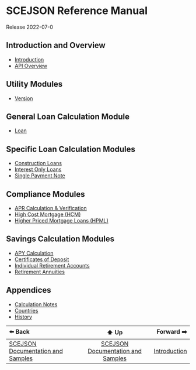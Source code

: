 # SCEJSON Reference Manual

Release 2022-07-0

## Introduction and Overview
* [Introduction](introduction.md)
* [API Overview](api-overview.md)

## Utility Modules
* [Version](module-version.md)

## General Loan Calculation Module
* [Loan](module-loan.md)

## Specific Loan Calculation Modules
* [Construction Loans](module-construct.md)
* [Interest Only Loans](module-interestonly.md)
* [Single Payment Note](module-singlepmt.md)

## Compliance Modules
* [APR Calculation & Verification](module-apr.md)
* [High Cost Mortgage (HCM)](module-hcm.md)
* [Higher Priced Mortgage Loans (HPML)](module-hpml.md)

## Savings Calculation Modules
* [APY Calculation](module-apy.md)
* [Certificates of Deposit](module-cd.md)
* [Individual Retirement Accounts](module-ira.md)
* [Retirement Annuities](module-annuity.md)

## Appendices
* [Calculation Notes](appendix-calcnotes.md)
* [Countries](appendix-countries.md)
* [History](appendix-history.md)

| ⬅️ Back | ⬆️ Up | Forward ➡️ |
| :--- | :---: | ---: |
| [SCEJSON Documentation and Samples](../README.md) | [SCEJSON Documentation and Samples](../README.md) | [Introduction](introduction.md) |
